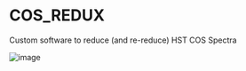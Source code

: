 # COS_REDUX
Custom software to reduce (and re-reduce) HST COS Spectra

![image](https://user-images.githubusercontent.com/22138925/144734556-f183e58e-c00f-41cc-8844-54c9c87e5158.png)
